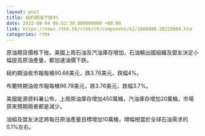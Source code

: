 ```yaml
---
layout: post
title: 紐約期油下挫4%
date: 2022-08-04 06:52:39.000000000 +08:00
link: https://news.rthk.hk/rthk/ch/component/k2/1660806-20220804.htm
categories: rthk
---
```


原油期貨價格下挫。美國上周石油及汽油庫存增加，石油輸出國組織及盟友決定小幅提高原油產量，都加速油價下跌。

紐約期油收市報每桶90.66美元，跌3.76美元，跌幅4%。

布蘭特期油收市報每桶96.78美元，跌3.76美元，跌幅3.7%。

美國能源資料署公布，上周原油庫存增加450萬桶，汽油庫存增加20萬桶，市場原來預期兩者都是減少。

油組及盟友決定將每日原油產量目標增加10萬桶，增幅相當於全球石油需求的0.1%左右。
